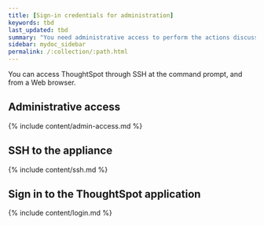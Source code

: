 ```yaml
---
title: [Sign-in credentials for administration]
keywords: tbd
last_updated: tbd
summary: "You need administrative access to perform the actions discussed in this guide. "
sidebar: mydoc_sidebar
permalink: /:collection/:path.html
---
```

You can access ThoughtSpot through SSH at the command prompt, and from a Web browser.

## Administrative access

{% include content/admin-access.md %}

## SSH to the appliance

{% include content/ssh.md %}

## Sign in to the ThoughtSpot application

{% include content/login.md %}

